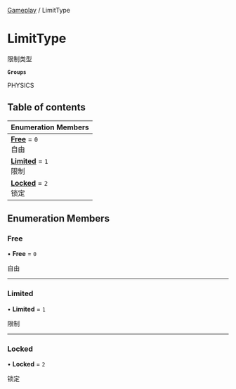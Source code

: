 [Gameplay](../modules/Gameplay.Gameplay.md) / LimitType

# LimitType <Badge type="tip" text="Enumeration" /> <Score text="LimitType" />

限制类型

**`Groups`**

PHYSICS

## Table of contents

| Enumeration Members |
| :-----|
| **[Free](Gameplay.LimitType.md#free)** = ``0`` <br> 自由|
| **[Limited](Gameplay.LimitType.md#limited)** = ``1`` <br> 限制|
| **[Locked](Gameplay.LimitType.md#locked)** = ``2`` <br> 锁定|

## Enumeration Members

### Free <Score text="Free" /> 

• **Free** = ``0``

自由

___

### Limited <Score text="Limited" /> 

• **Limited** = ``1``

限制

___

### Locked <Score text="Locked" /> 

• **Locked** = ``2``

锁定
